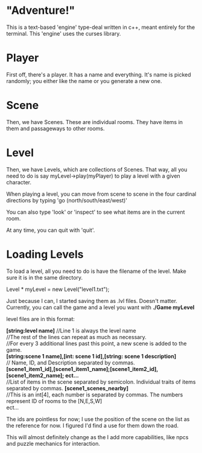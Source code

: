 # "Adventure!"
This is a text-based 'engine' type-deal written in c++, meant entirely for the terminal. This 'engine' uses the curses library.

# Player
First off, there's a player. It has a name and everything. It's name is picked randomly; you either like the name or you generate a new one.

# Scene
Then, we have Scenes. These are individual rooms. They have items in them and passageways to other rooms.

# Level
Then, we have Levels, which are collections of Scenes. That way, all you need to do is say myLevel->play(myPlayer) to play a level with a given character.

When playing a level, you can move from scene to scene in the four cardinal directions by typing 'go (north/south/east/west)'

You can also type 'look' or 'inspect' to see what items are in the current room.

At any time, you can quit with 'quit'.


# Loading Levels
To load a level, all you need to do is have the filename of the level. Make sure it is in the same directory.

Level * myLevel = new Level("level1.txt");

Just because I can, I started saving them as .lvl files. Doesn't matter. 
Currently, you can call the game and a level you want with
<b>./Game myLevel</b>

level files are in this format:


<b>[string:level name]</b> //Line 1 is always the level name<br>
//The rest of the lines can repeat as much as necessary. <br>
//For every 3 additional lines past this point, a new scene is added to the game.<br>
<b>[string:scene 1 name],[int: scene 1 id],[string: scene 1 description]</b> <br>// Name, ID, and Description separated by commas.<br>
<b>[scene1_item1_id],[scene1_item1_name];[scene1_item2_id],[scene1_item2_name]; ect...</b> <br>//List of items in the scene separated by semicolon. Individual traits of items separated by commas.
<b>[scene1_scenes_nearby]</b><br> //This is an int[4], each number is separated by commas. The numbers represent ID of rooms to the [N,E,S,W]<br>
ect...

The ids are pointless for now; I use the position of the scene on the list as the reference for now. I figured I'd find a use for them down the road.
 
This will almost definitely change as the I add more capabilities, like npcs and puzzle mechanics for interaction.
